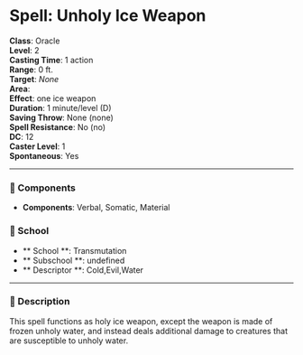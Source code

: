 
# Spell: Unholy Ice Weapon
**Class**: Oracle  
**Level**: 2  
**Casting Time**: 1 action  
**Range**: 0 ft.  
**Target**: _None_  
**Area**:   
**Effect**: one ice weapon  
**Duration**: 1 minute/level (D)  
**Saving Throw**: None (none)  
**Spell Resistance**: No (no)  
**DC**: 12  
**Caster Level**: 1  
**Spontaneous**: Yes

---

### 🔮 Components
- **Components**: Verbal, Somatic, Material

### 🏫 School
- ** School **: Transmutation
- ** Subschool **: undefined
- ** Descriptor **: Cold,Evil,Water
---

### 📜 Description
This spell functions as holy ice weapon, except the weapon is made of frozen unholy water, and instead deals additional damage to creatures that are susceptible to unholy water.
